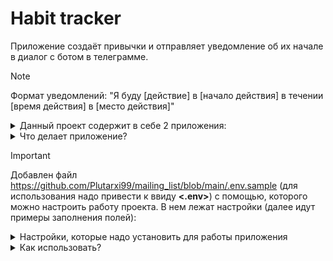 # Habit tracker
Приложение создаёт привычки и отправляет уведомление об их начале в диалог с ботом в телеграмме.

> [!NOTE]
> Формат уведомлений: "Я буду [действие] в [начало действия] в течении [время действия] в [место действия]"

<details>

<summary>Данный проект содержит в себе 2 приложения:</summary>

* **habit**
   - позволяет работать с привычками
       - содержит модели Habit
* **users**
   - служит для аунтификации пользователя 
       - содержит модели User 
</details>

<details>

<summary>Что делает приложение?</summary>
Функционал:

* Регистрация пользователя, получение токена и использование в запросах
* Можно добавлять, изменять, смотреть и удалять привычки.
* Только создатель привычки может изменять и удалять привыки.
* Имеется список публичных привычек. Их могут смотреть все.
* Подключена докуменация и swagger для работы через браузер.
* Создание переодической и отложенной задачи на рассылку уведомлений.
* Гибкий график отправки уведомлений от каждоый минуты до 1 раза в неделю.
</details>

> [!IMPORTANT]
> Добавлен файл https://github.com/Plutarxi99/mailing_list/blob/main/.env.sample (для использования надо привести к ввиду **<.env>**) с помощью, которого можно настроить работу проекта. В нем лежат настройки (далее идут примеры заполнения полей):
<details>
<summary>Настройки, которые надо установить для работы приложения</summary>

| Значение | Содержание | Примечание |
|-----|-----------|-----:|
|     **DATABASE_LOGIN**| <pre><code>'{"ENGINE": "django.db.backends.postgresql","NAME": "django_proj_educ","USER": "postgres",}'</code></pre> |     словарь для подключения к базе данных. P.S. не забудь создать ее|
|     **SECRET_KEY**| django-insecure-hu213gr51uh234gbrtf34oqufg35835g3q5g       |     код генерируется автоматически при создании приложения|
|     **SUPERUSER_EMAIL**| email_superuser       |     установить почту суперюзера|
|     **SUPERUSER_PASSWORD**| password_superuser       |     установить пароль суперюзера|
|     **USER_PASSWORD**| password_user       |     установить пароль юзера|
|     **TELEGRAM_TOKEN**| 1234567899:QWERTYUIOPSSDFGHJKLZXCVBNM<>QWERTYU         |     телеграмм токен полученный от Bot_Father|
|     **CELERY_BROKER_URL**| <pre><code>redis://127.0.0.1:6379</code></pre>    |     база данных для работы celery|
|     **CELERY_RESULT_BACKEND**| <pre><code>redis://127.0.0.1:6379</code></pre>    |     база данных для работы celery|
|     **CHAT_ID_TG_TEST**| 123456789   |     получение chat id пользователя для работы кастомной команды проверки бота|
</details>

<details>

<summary>Как использовать?</summary>

* После установки нужных настроук в файле **<.env>**. Надо выполнить команду для установки пакетов:
  <pre><code>pip install -r requirements.txt </code></pre>

* Создать суперюзера:
  <pre><code>python3 manage.py ccsu</code></pre>

* Для запуска работы celery worker:
  <pre><code>python3 manage.py celery_worker</code></pre>

* Для запуска работы celery beat:
  <pre><code>celery -A config beat -l INFO</code></pre>


</details>
